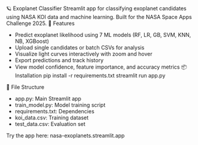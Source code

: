 🪐 Exoplanet Classifier
Streamlit app for classifying exoplanet candidates using NASA KOI data and machine learning.
Built for the NASA Space Apps Challenge 2025.
🚀 Features
- Predict exoplanet likelihood using 7 ML models (RF, LR, GB, SVM, KNN, NB, XGBoost)
- Upload single candidates or batch CSVs for analysis
- Visualize light curves interactively with zoom and hover
- Export predictions and track history
- View model confidence, feature importance, and accuracy metrics
📦 Installation
pip install -r requirements.txt
streamlit run app.py


📁 File Structure
- app.py: Main Streamlit app
- train_model.py: Model training script
- requirements.txt: Dependencies
- koi_data.csv: Training dataset
- test_data.csv: Evaluation set

Try the app here: nasa-exoplanets.streamlit.app
